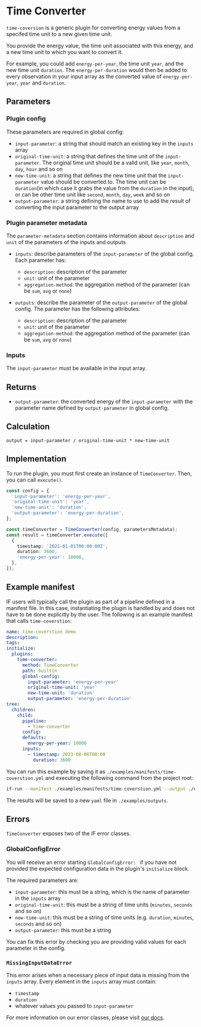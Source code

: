 # Time Converter

`time-coversion` is a generic plugin for converting energy values from a specifed time unit to a new given time unit.

You provide the energy value, the time unit associated with this energy, and a new time unit to which you want to convert it.

For example, you could add `energy-per-year`, the time unit `year`, and the new time unit `duration`. The `energy-per-duration` would then be added to every observation in your input array as the converted value of `energy-per-year`, `year` and `duration`.

## Parameters

### Plugin config

These parameters are required in global config:

- `input-parameter`: a string that should match an existing key in the `inputs` array
- `original-time-unit`: a string that defines the time unit of the `input-parameter`. The original time unit should be a valid unit, like `year`, `month`, `day`, `hour` and so on
- `new-time-unit`: a string that defines the new time unit that the `input-parameter` value should be converted to. The time unit can be `duration`(in which case it grabs the value from the `duration` in the input), or can be other time unit like `second`, `month`, `day`, `week` and so on
- `output-parameter`: a string defining the name to use to add the result of converting the input parameter to the output array

### Plugin parameter metadata

The `parameter-metadata` section contains information about `description` and `unit` of the parameters of the inputs and outputs

- `inputs`: describe parameters of the `input-parameter` of the global config. Each parameter has:

  - `description`: description of the parameter
  - `unit`: unit of the parameter
  - `aggregation-method`: the aggregation method of the parameter (can be `sum`, `avg` or `none`)

- `outputs`: describe the parameter of the `output-parameter` of the global config. The parameter has the following attributes:
  - `description`: description of the parameter
  - `unit`: unit of the parameter
  - `aggregation-method`: the aggregation method of the parameter (can be `sum`, `avg` or `none`)

### Inputs

The `input-parameter` must be available in the input array.

## Returns

- `output-parameter`: the converted energy of the `input-parameter` with the parameter name defined by `output-parameter` in global config.

## Calculation

```pseudocode
output = input-parameter / original-time-unit * new-time-unit
```

## Implementation

To run the plugin, you must first create an instance of `TimeConverter`. Then, you can call `execute()`.

```typescript
const config = {
  'input-parameter': 'energy-per-year',
  'original-time-unit': 'year',
  'new-time-unit': 'duration',
  'output-parameter': 'energy-per-duration',
};

const timeConverter = TimeConverter(config, parametersMetadata);
const result = timeConverter.execute([
  {
    timestamp: '2021-01-01T00:00:00Z',
    duration: 3600,
    'energy-per-year': 10000,
  },
]);
```

## Example manifest

IF users will typically call the plugin as part of a pipeline defined in a manifest file. In this case, instantiating the plugin is handled by and does not have to be done explicitly by the user. The following is an example manifest that calls `time-coverstion`:

```yaml
name: time-coverstion demo
description:
tags:
initialize:
  plugins:
    time-converter:
      method: TimeConverter
      path: builtin
      global-config:
        input-parameter: 'energy-per-year'
        original-time-unit: 'year'
        new-time-unit: 'duration'
        output-parameter: 'energy-per-duration'
tree:
  children:
    child:
      pipeline:
        - time-converter
      config:
      defaults:
        energy-per-year: 10000
      inputs:
        - timestamp: 2023-08-06T00:00
          duration: 3600
```

You can run this example by saving it as `./examples/manifests/time-coverstion.yml` and executing the following command from the project root:

```sh
if-run --manifest ./examples/manifests/time-coverstion.yml --output ./examples/outputs/time-coverstion.yml
```

The results will be saved to a new `yaml` file in `./examples/outputs`.

## Errors

`TimeConverter` exposes two of the IF error classes.

### GlobalConfigError

You will receive an error starting `GlobalConfigError: ` if you have not provided the expected configuration data in the plugin's `initialize` block.

The required parameters are:

- `input-parameter`: this must be a string, which is the name of parameter in the `inputs` array
- `original-time-unit`: this must be a string of time units (`minutes`, `seconds` and so on)
- `new-time-unit`: this must be a string of time units (e.g. `duration`, `minutes`, `seconds` and so on)
- `output-parameter`: this must be a string

You can fix this error by checking you are providing valid values for each parameter in the config.

### `MissingInputDataError`

This error arises when a necessary piece of input data is missing from the `inputs` array.
Every element in the `inputs` array must contain:

- `timestamp`
- `duration`
- whatever values you passed to `input-parameter`

For more information on our error classes, please visit [our docs](https://if.greensoftware.foundation/reference/errors).
